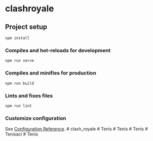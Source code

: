 # clashroyale

## Project setup
```
npm install
```

### Compiles and hot-reloads for development
```
npm run serve
```

### Compiles and minifies for production
```
npm run build
```

### Lints and fixes files
```
npm run lint
```

### Customize configuration
See [Configuration Reference](https://cli.vuejs.org/config/).
#   c l a s h _ r o y a l e  
 #   T e n i s  
 #   T e n i s  
 #   T e n i s  
 #   T e n i s a c i  
 #   T e n i s  
 